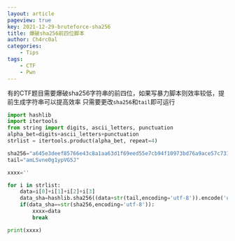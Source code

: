 ```yaml
---
layout: article
pageview: true
key: 2021-12-29-bruteforce-sha256
title: 爆破sha256前四位脚本
author: Ch4rc0al
categories: 
    - Tips
tags: 
    - CTF
    - Pwn
---
```




有的CTF题目需要爆破sha256字符串的前四位，如果写暴力脚本则效率较低，提前生成字符串可以提高效率
只需要更改`sha256`和`tail`即可运行
<!--more-->


```python
import hashlib
import itertools
from string import digits, ascii_letters, punctuation
alpha_bet=digits+ascii_letters+punctuation
strlist = itertools.product(alpha_bet, repeat=4)

sha256="a645e3deef85766e43c8a1aa63d1f69eed55e7cb94f10973bd76a9ace57c7311"
tail="amLSvne0g1ypVG5J"

xxxx=''

for i in strlist:
    data=i[0]+i[1]+i[2]+i[3]
    data_sha=hashlib.sha256((data+str(tail,encoding='utf-8')).encode('utf-8')).hexdigest()
    if(data_sha==str(sha256,encoding='utf-8')):
        xxxx=data
        break

print(xxxx)
```